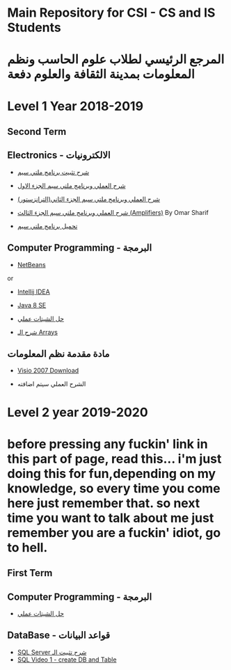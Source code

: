 # Main Repository for CSI - CS and IS Students  
# المرجع الرئيسي لطلاب علوم الحاسب ونظم المعلومات بمدينة الثقافة والعلوم دفعة
# Level 1 Year 2018-2019 
## Second Term
## Electronics - الالكترونيات

- [شرح تثبيت برنامج ملتي سيم](https://youtu.be/H-g17V3o2XY)

- [شرح العملي وبرنامج ملتي سيم الجزء الاول](https://youtu.be/Wk8EapZfE_Y)

- [شرح العملي وبرنامج ملتي سيم الجزء الثاني(الترانزستور)](https://youtu.be/yQKSf7rmcXk)

- [شرح العملي وبرنامج ملتي سيم الجزء الثالث (Amplifiers)](https://youtu.be/KoQhNCvVOvw) By Omar Sharif


- [تحميل برنامج ملتي سيم](https://www.file-up.org/mtdw13jyf3v3)
## Computer Programming - البرمجة
- [NetBeans](https://netbeans.org/downloads/8.0.2/)

or

- [Intellij IDEA](https://www.jetbrains.com/idea/download/)

- [Java 8 SE](2133155)

- [حل الشيتات عملي](https://github.com/th3blackscare/Programming-Sheets)
- [شرح الـ Arrays](https://youtu.be/N-UAlGhqj6w)

## مادة مقدمة نظم المعلومات

- [Visio 2007 Download](https://download.microsoft.com/download/3/3/7/337eedad-7ea6-49ec-856b-3b8845d90c6a/visio2007sp1-kb937155-fullfile-en-us.exe)

- الشرح العملي سيتم اضافته

# Level 2 year 2019-2020 
# before pressing any fuckin' link in this part of page, read this... i'm just doing this for fun,depending on my knowledge, so every time you come here just remember that. so next time you want to talk about me just remember you are a fuckin' idiot, go to hell.

## First Term

## Computer Programming - البرمجة

- [حل الشيتات عملي](https://github.com/th3blackscare/Programming-Sheets/tree/master/Level-2)

## DataBase - قواعد البيانات
 - [SQL Server شرح تثبيت الـ](https://youtu.be/TteGZY5RaVk)
 - [SQL Video 1 - create DB and Table](https://youtu.be/UUVviv7bHz0)

